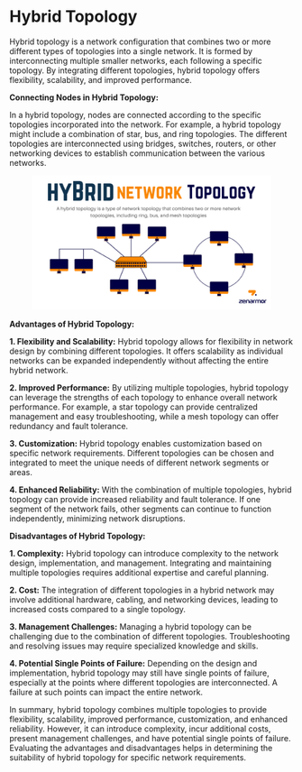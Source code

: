 # Hybrid Topology

Hybrid topology is a network configuration that combines two or more different types of topologies into a single network. It is formed by interconnecting multiple smaller networks, each following a specific topology. By integrating different topologies, hybrid topology offers flexibility, scalability, and improved performance.

**Connecting Nodes in Hybrid Topology:**

In a hybrid topology, nodes are connected according to the specific topologies incorporated into the network. For example, a hybrid topology might include a combination of star, bus, and ring topologies. The different topologies are interconnected using bridges, switches, routers, or other networking devices to establish communication between the various networks.

<figure><img src="../../.gitbook/assets/hybrid-network-topology-0bbcb1a0f6fad19747d47399bd9392fa.png" alt=""><figcaption></figcaption></figure>

**Advantages of Hybrid Topology:**

**1. Flexibility and Scalability:** Hybrid topology allows for flexibility in network design by combining different topologies. It offers scalability as individual networks can be expanded independently without affecting the entire hybrid network.

**2. Improved Performance:** By utilizing multiple topologies, hybrid topology can leverage the strengths of each topology to enhance overall network performance. For example, a star topology can provide centralized management and easy troubleshooting, while a mesh topology can offer redundancy and fault tolerance.

**3. Customization:** Hybrid topology enables customization based on specific network requirements. Different topologies can be chosen and integrated to meet the unique needs of different network segments or areas.

**4. Enhanced Reliability:** With the combination of multiple topologies, hybrid topology can provide increased reliability and fault tolerance. If one segment of the network fails, other segments can continue to function independently, minimizing network disruptions.

**Disadvantages of Hybrid Topology:**

**1. Complexity:** Hybrid topology can introduce complexity to the network design, implementation, and management. Integrating and maintaining multiple topologies requires additional expertise and careful planning.

**2. Cost:** The integration of different topologies in a hybrid network may involve additional hardware, cabling, and networking devices, leading to increased costs compared to a single topology.

**3. Management Challenges:** Managing a hybrid topology can be challenging due to the combination of different topologies. Troubleshooting and resolving issues may require specialized knowledge and skills.

**4. Potential Single Points of Failure:** Depending on the design and implementation, hybrid topology may still have single points of failure, especially at the points where different topologies are interconnected. A failure at such points can impact the entire network.

In summary, hybrid topology combines multiple topologies to provide flexibility, scalability, improved performance, customization, and enhanced reliability. However, it can introduce complexity, incur additional costs, present management challenges, and have potential single points of failure. Evaluating the advantages and disadvantages helps in determining the suitability of hybrid topology for specific network requirements.
